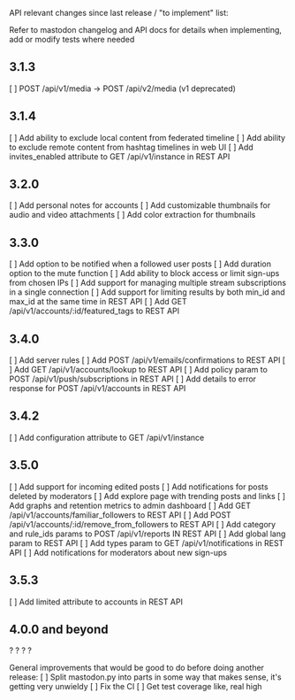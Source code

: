 API relevant changes since last release / "to implement" list:

Refer to mastodon changelog and API docs for details when implementing, add or modify tests where needed

3.1.3
-----
[ ] POST /api/v1/media → POST /api/v2/media (v1 deprecated)

3.1.4
-----
[ ] Add ability to exclude local content from federated timeline
[ ] Add ability to exclude remote content from hashtag timelines in web UI
[ ] Add invites_enabled attribute to GET /api/v1/instance in REST API

3.2.0
-----
[ ] Add personal notes for accounts
[ ] Add customizable thumbnails for audio and video attachments
[ ] Add color extraction for thumbnails

3.3.0
-----
[ ] Add option to be notified when a followed user posts
[ ] Add duration option to the mute function
[ ] Add ability to block access or limit sign-ups from chosen IPs
[ ] Add support for managing multiple stream subscriptions in a single connection
[ ] Add support for limiting results by both min_id and max_id at the same time in REST API
[ ] Add GET /api/v1/accounts/:id/featured_tags to REST API

3.4.0
-----
[ ] Add server rules
[ ] Add POST /api/v1/emails/confirmations to REST API
[ ] Add GET /api/v1/accounts/lookup to REST API
[ ] Add policy param to POST /api/v1/push/subscriptions in REST API
[ ] Add details to error response for POST /api/v1/accounts in REST API

3.4.2
-----
[ ] Add configuration attribute to GET /api/v1/instance

3.5.0
-----
[ ] Add support for incoming edited posts
[ ] Add notifications for posts deleted by moderators
[ ] Add explore page with trending posts and links
[ ] Add graphs and retention metrics to admin dashboard
[ ] Add GET /api/v1/accounts/familiar_followers to REST API
[ ] Add POST /api/v1/accounts/:id/remove_from_followers to REST API
[ ] Add category and rule_ids params to POST /api/v1/reports IN REST API
[ ] Add global lang param to REST API
[ ] Add types param to GET /api/v1/notifications in REST API
[ ] Add notifications for moderators about new sign-ups

3.5.3
-----
[ ] Add limited attribute to accounts in REST API

4.0.0 and beyond
----------------
? ? ? ?

General improvements that would be good to do before doing another release:
[ ] Split mastodon.py into parts in some way that makes sense, it's getting very unwieldy
[ ] Fix the CI
[ ] Get test coverage like, real high